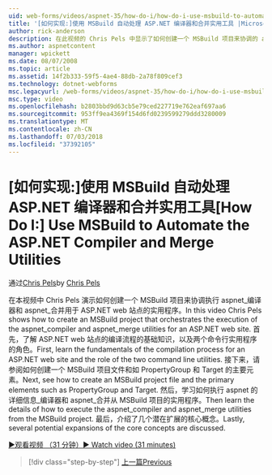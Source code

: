 ```yaml
---
uid: web-forms/videos/aspnet-35/how-do-i/how-do-i-use-msbuild-to-automate-the-aspnet-compiler-and-merge-utilities
title: '[如何实现:]使用 MSBuild 自动处理 ASP.NET 编译器和合并实用工具 |Microsoft Docs'
author: rick-anderson
description: 在此视频的 Chris Pels 中显示了如何创建一个 MSBuild 项目来协调的 asp 的 aspnet_compiler 和 aspnet_merge 实用工具执行...
ms.author: aspnetcontent
manager: wpickett
ms.date: 08/07/2008
ms.topic: article
ms.assetid: 14f2b333-59f5-4ae4-88db-2a78f809cef3
ms.technology: dotnet-webforms
msc.legacyurl: /web-forms/videos/aspnet-35/how-do-i/how-do-i-use-msbuild-to-automate-the-aspnet-compiler-and-merge-utilities
msc.type: video
ms.openlocfilehash: b2803bbd9d63cb5e79ced227719e762eaf697aa6
ms.sourcegitcommit: 953ff9ea4369f154d6fd0239599279ddd3280009
ms.translationtype: MT
ms.contentlocale: zh-CN
ms.lasthandoff: 07/03/2018
ms.locfileid: "37392105"
---
```

<a name="how-do-i-use-msbuild-to-automate-the-aspnet-compiler-and-merge-utilities"></a><span data-ttu-id="a0bf2-103">[如何实现:]使用 MSBuild 自动处理 ASP.NET 编译器和合并实用工具</span><span class="sxs-lookup"><span data-stu-id="a0bf2-103">[How Do I:] Use MSBuild to Automate the ASP.NET Compiler and Merge Utilities</span></span>
====================
<span data-ttu-id="a0bf2-104">通过[Chris Pels](https://twitter.com/chrispels)</span><span class="sxs-lookup"><span data-stu-id="a0bf2-104">by [Chris Pels](https://twitter.com/chrispels)</span></span>

<span data-ttu-id="a0bf2-105">在本视频中 Chris Pels 演示如何创建一个 MSBuild 项目来协调执行 aspnet\_编译器和 aspnet\_合并用于 ASP.NET web 站点的实用程序。</span><span class="sxs-lookup"><span data-stu-id="a0bf2-105">In this video Chris Pels shows how to create an MSBuild project that orchestrates the execution of the aspnet\_compiler and aspnet\_merge utilities for an ASP.NET web site.</span></span> <span data-ttu-id="a0bf2-106">首先，了解 ASP.NET web 站点的编译流程的基础知识，以及两个命令行实用程序的角色。</span><span class="sxs-lookup"><span data-stu-id="a0bf2-106">First, learn the fundamentals of the compilation process for an ASP.NET web site and the role of the two command line utilities.</span></span> <span data-ttu-id="a0bf2-107">接下来，请参阅如何创建一个 MSBuild 项目文件和如 PropertyGroup 和 Target 的主要元素。</span><span class="sxs-lookup"><span data-stu-id="a0bf2-107">Next, see how to create an MSBuild project file and the primary elements such as PropertyGroup and Target.</span></span> <span data-ttu-id="a0bf2-108">然后，学习如何执行 aspnet 的详细信息\_编译器和 aspnet\_合并从 MSBuild 项目的实用程序。</span><span class="sxs-lookup"><span data-stu-id="a0bf2-108">Then learn the details of how to execute the aspnet\_compiler and aspnet\_merge utilities from the MSBuild project.</span></span> <span data-ttu-id="a0bf2-109">最后，介绍了几个潜在扩展的核心概念。</span><span class="sxs-lookup"><span data-stu-id="a0bf2-109">Lastly, several potential expansions of the core concepts are discussed.</span></span>

[<span data-ttu-id="a0bf2-110">&#9654;观看视频 （31 分钟）</span><span class="sxs-lookup"><span data-stu-id="a0bf2-110">&#9654; Watch video (31 minutes)</span></span>](https://channel9.msdn.com/Blogs/ASP-NET-Site-Videos/how-do-i-use-msbuild-to-automate-the-aspnet-compiler-and-merge-utilities)

> [!div class="step-by-step"]
> [<span data-ttu-id="a0bf2-111">上一篇</span><span class="sxs-lookup"><span data-stu-id="a0bf2-111">Previous</span></span>](how-do-i-serialize-a-graph-with-the-entity-framework.md)
